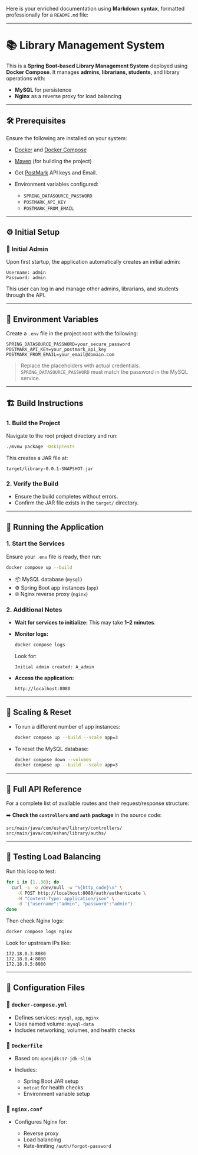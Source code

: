 
Here is your enriched documentation using **Markdown syntax**, formatted professionally for a `README.md` file:

---

# 📚 Library Management System

This is a **Spring Boot-based Library Management System** deployed using **Docker Compose**. It manages **admins, librarians, students**, and library operations with:

* **MySQL** for persistence
* **Nginx** as a reverse proxy for load balancing

---

## 🛠️ Prerequisites

Ensure the following are installed on your system:

* [Docker](https://docs.docker.com/get-docker/) and [Docker Compose](https://docs.docker.com/compose/install/)
* [Maven](https://maven.apache.org/install.html) (for building the project)
* Get [PostMark](https://postmarkapp.com/) API keys and Email.
* Environment variables configured:

    * `SPRING_DATASOURCE_PASSWORD`
    * `POSTMARK_API_KEY`
    * `POSTMARK_FROM_EMAIL`

---

## ⚙️ Initial Setup

### 👤 Initial Admin

Upon first startup, the application automatically creates an initial admin:

```text
Username: admin
Password: admin
```

This user can log in and manage other admins, librarians, and students through the API.

---

## 🔐 Environment Variables

Create a `.env` file in the project root with the following:

```env
SPRING_DATASOURCE_PASSWORD=your_secure_password
POSTMARK_API_KEY=your_postmark_api_key
POSTMARK_FROM_EMAIL=your_email@domain.com
```

> Replace the placeholders with actual credentials.
> `SPRING_DATASOURCE_PASSWORD` must match the password in the MySQL service.

---

## 🏗️ Build Instructions

### 1. Build the Project

Navigate to the root project directory and run:

```bash
./mvnw package -DskipTests
```

This creates a JAR file at:

```
target/library-0.0.1-SNAPSHOT.jar
```

### 2. Verify the Build

* Ensure the build completes without errors.
* Confirm the JAR file exists in the `target/` directory.

---

## 🚀 Running the Application

### 1. Start the Services

Ensure your `.env` file is ready, then run:

```bash
docker compose up --build 
```

* 📦 MySQL database (`mysql`)
* ⚙️ Spring Boot app instances (`app`)
* 🌐 Nginx reverse proxy (`nginx`)
### 2. Additional Notes

* **Wait for services to initialize:** This may take **1–2 minutes**.

* **Monitor logs:**

  ```bash
  docker compose logs
  ```

  Look for:

  ```text
  Initial admin created: A_admin
  ```

* **Access the application:**

  ```
  http://localhost:8080
  ```

---

## 🔁 Scaling & Reset

* To run a different number of app instances:

  ```bash
  docker compose up --build --scale app=3
  ```

* To reset the MySQL database:

  ```bash
  docker compose down --volumes
  docker compose up --build --scale app=3
  ```

---
## 📘 Full API Reference
For a complete list of available routes and their request/response structure:

➡️ **Check the `controllers` and `auth` package** in the source code:

```
src/main/java/com/eshan/library/controllers/
src/main/java/com/eshan/library/auths/
```

---
## 🔄 Testing Load Balancing

Run this loop to test:

```bash
for i in {1..30}; do
  curl -s -o /dev/null -w "%{http_code}\n" \
    -X POST http://localhost:8080/auth/authenticate \
    -H "Content-Type: application/json" \
    -d '{"username":"admin", "password":"admin"}'
done
```

Then check Nginx logs:

```bash
docker compose logs nginx
```

Look for upstream IPs like:

```text
172.18.0.3:8080
172.18.0.4:8080
172.18.0.5:8080
```

---

## 🧾 Configuration Files

### 📄 `docker-compose.yml`

* Defines services: `mysql`, `app`, `nginx`
* Uses named volume: `mysql-data`
* Includes networking, volumes, and health checks

### 📄 `Dockerfile`

* Based on: `openjdk:17-jdk-slim`
* Includes:

    * Spring Boot JAR setup
    * `netcat` for health checks
    * Environment variable setup

### 📄 `nginx.conf`

* Configures Nginx for:

    * Reverse proxy
    * Load balancing
    * Rate-limiting `/auth/forgot-password`


